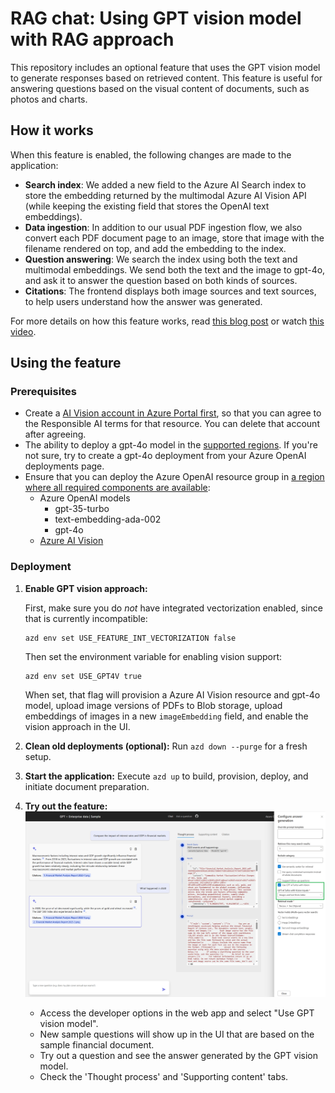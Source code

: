 # RAG chat: Using GPT vision model with RAG approach

This repository includes an optional feature that uses the GPT vision model to generate responses based on retrieved content. This feature is useful for answering questions based on the visual content of documents, such as photos and charts.

## How it works

When this feature is enabled, the following changes are made to the application:

* **Search index**: We added a new field to the Azure AI Search index to store the embedding returned by the multimodal Azure AI Vision API (while keeping the existing field that stores the OpenAI text embeddings).
* **Data ingestion**: In addition to our usual PDF ingestion flow, we also convert each PDF document page to an image, store that image with the filename rendered on top, and add the embedding to the index.
* **Question answering**: We search the index using both the text and multimodal embeddings. We send both the text and the image to gpt-4o, and ask it to answer the question based on both kinds of sources.
* **Citations**: The frontend displays both image sources and text sources, to help users understand how the answer was generated.

For more details on how this feature works, read [this blog post](https://techcommunity.microsoft.com/blog/azuredevcommunityblog/integrating-vision-into-rag-applications/4239460) or watch [this video](https://www.youtube.com/live/C3Zq3z4UQm4?si=SSPowBBJoTBKZ9WW&t=89).

## Using the feature

### Prerequisites

* Create a [AI Vision account in Azure Portal first](https://ms.portal.azure.com/#create/Microsoft.CognitiveServicesComputerVision), so that you can agree to the Responsible AI terms for that resource. You can delete that account after agreeing.
* The ability to deploy a gpt-4o model in the [supported regions](https://learn.microsoft.com/azure/ai-services/openai/concepts/models#standard-deployment-model-availability). If you're not sure, try to create a gpt-4o deployment from your Azure OpenAI deployments page.
* Ensure that you can deploy the Azure OpenAI resource group in [a region where all required components are available](https://learn.microsoft.com/azure/cognitive-services/openai/concepts/models#model-summary-table-and-region-availability):
  * Azure OpenAI models
    * gpt-35-turbo
    * text-embedding-ada-002
    * gpt-4o
  * [Azure AI Vision](https://learn.microsoft.com/azure/ai-services/computer-vision/)

### Deployment

1. **Enable GPT vision approach:**

   First, make sure you do *not* have integrated vectorization enabled, since that is currently incompatible:

   ```shell
   azd env set USE_FEATURE_INT_VECTORIZATION false
   ```

   Then set the environment variable for enabling vision support:

   ```shell
   azd env set USE_GPT4V true
   ```

   When set, that flag will provision a Azure AI Vision resource and gpt-4o model, upload image versions of PDFs to Blob storage, upload embeddings of images in a new `imageEmbedding` field, and enable the vision approach in the UI.

2. **Clean old deployments (optional):**
   Run `azd down --purge` for a fresh setup.

3. **Start the application:**
   Execute `azd up` to build, provision, deploy, and initiate document preparation.

4. **Try out the feature:**
    ![GPT4V configuration screenshot](./images/gpt4v.png)
   * Access the developer options in the web app and select "Use GPT vision model".
   * New sample questions will show up in the UI that are based on the sample financial document.
   * Try out a question and see the answer generated by the GPT vision model.
   * Check the 'Thought process' and 'Supporting content' tabs.
